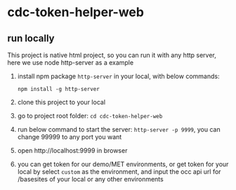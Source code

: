 # cdc-token-helper-web


## run locally
This project is native html project, so you can run it with any http server, here we use node http-server as a example

1. install npm package `http-server` in your local, with below commands:

   `npm install -g http-server`

2. clone this project to your local
3. go to project root folder: `cd cdc-token-helper-web`
4. run below command to start the server: `http-server -p 9999`, you can change 99999 to any port you want
5. open http://localhost:9999 in browser
6. you can get token for our demo/MET environments, or get token for your local by select `custom` as the environment, and input the occ api url for /basesites of your local or any other environments